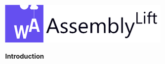 <p align="center">
  <img width="600" src="./docs/AssemblyLift_logo_with_text.png">
</p>

## Introduction

